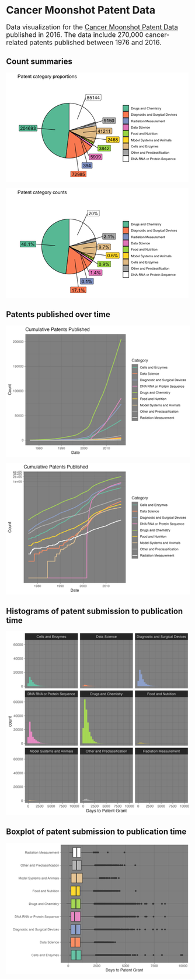 # Cancer Moonshot Patent Data

<font size="4"> Data visualization for the [Cancer Moonshot Patent Data](https://www.uspto.gov/ip-policy/economic-research/research-datasets/cancer-moonshot-patent-data) published in 2016. The data include 270,000 cancer-related patents published between 1976 and 2016. </font>

## Count summaries

![](https://raw.githubusercontent.com/jhavsmith/cancer_patents/main/figures/patent_pie_counts.png)

![](https://raw.githubusercontent.com/jhavsmith/cancer_patents/main/figures/patent_pie_fractions.png)

## Patents published over time

![](https://raw.githubusercontent.com/jhavsmith/cancer_patents/main/figures/patent_timeseries_raw.png)

![](https://raw.githubusercontent.com/jhavsmith/cancer_patents/main/figures/patent_timeseries_log.png)

## Histograms of patent submission to publication time

![](https://raw.githubusercontent.com/jhavsmith/cancer_patents/main/figures/histogram_time_to_patent_approval.png)

## Boxplot of patent submission to publication time

![](https://raw.githubusercontent.com/jhavsmith/cancer_patents/main/figures/boxplot_time_to_patent_approval.png)
